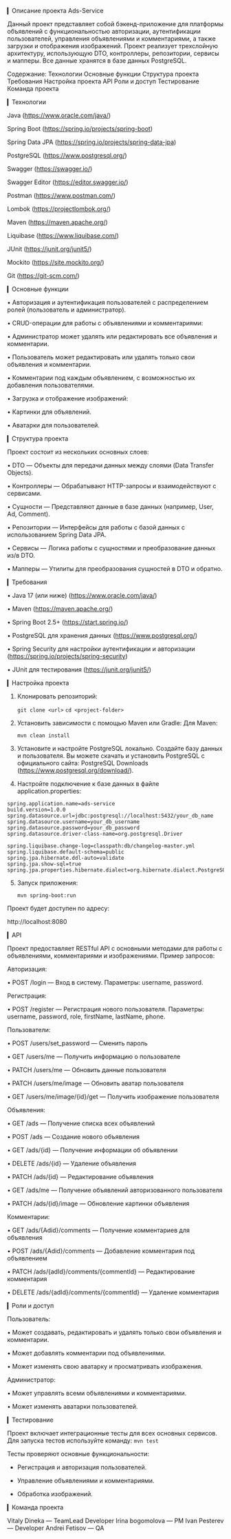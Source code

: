 ▎Описание проекта Ads-Service

Данный проект представляет собой бэкенд-приложение для платформы объявлений с функциональностью авторизации, аутентификации пользователей, управления объявлениями и комментариями, а также загрузки и отображения изображений. Проект реализует трехслойную архитектуру, использующую DTO, контроллеры, репозитории, сервисы и мапперы. Все данные хранятся в базе данных PostgreSQL.

Содержание:
Технологии
Основные функции
Структура проекта
Требования
Настройка проекта
API
Роли и доступ
Тестирование
Команда проекта


▎Технологии

Java (https://www.oracle.com/java/)

Spring Boot (https://spring.io/projects/spring-boot)

Spring Data JPA (https://spring.io/projects/spring-data-jpa)

PostgreSQL (https://www.postgresql.org/)

Swagger (https://swagger.io/)

Swagger Editor (https://editor.swagger.io/)

Postman (https://www.postman.com/)

Lombok (https://projectlombok.org/)

Maven (https://maven.apache.org/)

Liquibase (https://www.liquibase.com/)

JUnit (https://junit.org/junit5/)

Mockito (https://site.mockito.org/)

Git (https://git-scm.com/)



▎Основные функции

• Авторизация и аутентификация пользователей с распределением ролей (пользователь и администратор).

  
• CRUD-операции для работы с объявлениями и комментариями:

  • Администратор может удалять или редактировать все объявления и комментарии.

  • Пользователь может редактировать или удалять только свои объявления и комментарии.

  
• Комментарии под каждым объявлением, с возможностью их добавления пользователями.

• Загрузка и отображение изображений:

  • Картинки для объявлений.

  • Аватарки для пользователей.



▎Структура проекта

Проект состоит из нескольких основных слоев:

• DTO — Объекты для передачи данных между слоями (Data Transfer Objects).

• Контроллеры — Обрабатывают HTTP-запросы и взаимодействуют с сервисами.

• Сущности — Представляют данные в базе данных (например, User, Ad, Comment).

• Репозитории — Интерфейсы для работы с базой данных с использованием Spring Data JPA.

• Сервисы — Логика работы с сущностями и преобразование данных из/в DTO.

• Мапперы — Утилиты для преобразования сущностей в DTO и обратно.



▎Требования

• Java 17 (или ниже) (https://www.oracle.com/java/)

• Maven (https://maven.apache.org/)

• Spring Boot 2.5+ (https://start.spring.io/)

• PostgreSQL для хранения данных (https://www.postgresql.org/)

• Spring Security для настройки аутентификации и авторизации (https://spring.io/projects/spring-security)

• JUnit для тестирования (https://junit.org/junit5/)



▎Настройка проекта

1. Клонировать репозиторий:

   ```git clone <url>```
  ```cd <project-folder>```

2. Установить зависимости с помощью Maven или Gradle: Для Maven:

      ```mvn clean install```
   
3. Установите и настройте PostgreSQL локально. Создайте базу данных и пользователя.
Вы можете скачать и установить PostgreSQL с официального сайта: PostgreSQL Downloads (https://www.postgresql.org/download/).

4. Настройте подключение к базе данных в файле application.properties:

```
spring.application.name=ads-service
build.version=1.0.0
spring.datasource.url=jdbc:postgresql://localhost:5432/your_db_name
spring.datasource.username=your_db_username
spring.datasource.password=your_db_password
spring.datasource.driver-class-name=org.postgresql.Driver

spring.liquibase.change-log=classpath:db/changelog-master.yml
spring.liquibase.default-schema=public
spring.jpa.hibernate.ddl-auto=validate
spring.jpa.show-sql=true
spring.jpa.properties.hibernate.dialect=org.hibernate.dialect.PostgreSQLDialect
   ```

5. Запуск приложения:

      ```mvn spring-boot:run```
   

Проект будет доступен по адресу:

http://localhost:8080



▎API

Проект предоставляет RESTful API с основными методами для работы с объявлениями, комментариями и изображениями. Пример запросов:

Авторизация:

• POST /login — Вход в систему. Параметры: username, password.

Регистрация:

• POST /register — Регистрация нового пользователя. Параметры: username, password, role, firstName, lastName, phone.

Пользователи: 

• POST /users/set_password — Сменить пароль

• GET /users/me — Получить информацию о пользователе

• PATCH /users/me — Обновить данные пользователя

• PATCH /users/me/image — Обновить аватар пользователя

• GET /users/me/image/{id}/get — Получить изображение пользователя

Объявления:

• GET /ads — Получение списка всех объявлений

• POST /ads — Создание нового объявления

• GET /ads/{id} — Получение информации об объявлении

• DELETE /ads/{id} — Удаление объявления

• PATCH /ads/{id} — Редактирование объявления

• GET /ads/me — Получение объявлений авторизованного пользователя

• PATCH /ads/{id}/image — Обновление картинки объявления

Комментарии:

• GET /ads/{Adid}/comments — Получение комментариев для объявления

• POST /ads/{Adid}/comments — Добавление комментария под объявлением

• PATCH /ads/{adId}/comments/{commentId} — Редактирование комментария

• DELETE /ads/{adId}/comments/{commentId} — Удаление комментария



▎Роли и доступ

Пользователь:

• Может создавать, редактировать и удалять только свои объявления и комментарии.

• Может добавлять комментарии под объявлениями.

• Может изменять свою аватарку и просматривать изображения.

Администратор:

• Может управлять всеми объявлениями и комментариями.

• Может изменять аватарки пользователей.



▎Тестирование

Проект включает интеграционные тесты для всех основных сервисов. Для запуска тестов используйте команду:
```mvn test```

Тесты проверяют основные функциональности:

- Регистрация и авторизация пользователей.

- Управление объявлениями и комментариями.

- Обработка изображений.



▎Команда проекта

Vitaly Dineka — TeamLead Developer
Irina bogomolova — PM
Ivan Pesterev — Developer
Andrei Fetisov —  QA
